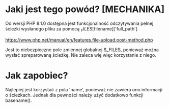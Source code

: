 # Jaki jest tego powód? [MECHANIKA]

Od wersji PHP 8.1.0 dostępna jest funkcjonalność odczytywania pełnej ścieżki wysłanego pliku za pomocą $_FILES[$filename]['full_path']

https://www.php.net/manual/en/features.file-upload.post-method.php

Jest to niebezpieczne pole zmiennej globalnej $\_FILES, ponieważ można wysłać spreparowaną ścieżkę. Nie zaleca wię więc korzystanie z niego.

# Jak zapobiec?

Najlepiej jest korzystać z pola 'name', ponieważ nie zawiera ono informacji o ścieżkach. Jednak dla pewności należy użyć dodatkowo funkcji basename().
